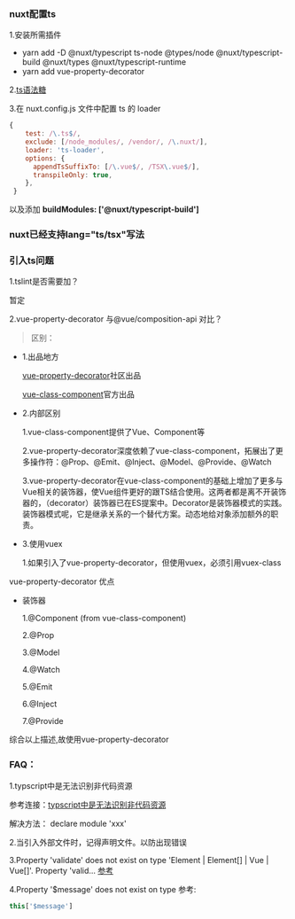 ### nuxt配置ts

1.安装所需插件

- yarn add -D @nuxt/typescript ts-node @types/node @nuxt/typescript-build @nuxt/types @nuxt/typescript-runtime
- yarn add  vue-property-decorator

2.[ts语法糖](https://github.com/kaorun343/vue-property-decorator)

3.在 nuxt.config.js 文件中配置 ts 的 loader
```js
{
    test: /\.ts$/,
    exclude: [/node_modules/, /vendor/, /\.nuxt/],
    loader: 'ts-loader',
    options: {
      appendTsSuffixTo: [/\.vue$/, /TSX\.vue$/],
      transpileOnly: true,
    },
 }
   ```
以及添加 **buildModules: ['@nuxt/typescript-build']**

### nuxt已经支持lang="ts/tsx"写法


### 引入ts问题


1.tslint是否需要加？
 
  暂定
  
2.vue-property-decorator 与@vue/composition-api 对比？


>区别：

- 1.出品地方
 
    [vue-property-decorator](https://github.com/kaorun343/vue-property-decorator)社区出品

    [vue-class-component](https://class-component.vuejs.org/)官方出品

- 2.内部区别
   
   1.vue-class-component提供了Vue、Component等

   2.vue-property-decorator深度依赖了vue-class-component，拓展出了更多操作符：@Prop、@Emit、@Inject、@Model、@Provide、@Watch
   
   3.vue-property-decorator在vue-class-component的基础上增加了更多与Vue相关的装饰器，使Vue组件更好的跟TS结合使用。这两者都是离不开装饰器的，（decorator）装饰器已在ES提案中。Decorator是装饰器模式的实践。装饰器模式呢，它是继承关系的一个替代方案。动态地给对象添加额外的职责。

- 3.使用vuex
  
  1.如果引入了vue-property-decorator，但使用vuex，必须引用vuex-class

vue-property-decorator 优点
- 装饰器
  
    1.@Component (from vue-class-component)
    
    2.@Prop
    
    3.@Model
    
    4.@Watch
    
    5.@Emit
    
    6.@Inject
    
    7.@Provide


综合以上描述,故使用vue-property-decorator


### FAQ：

1.typscript中是无法识别非代码资源
 
 参考连接：[typscript中是无法识别非代码资源](https://www.cnblogs.com/chen-cong/p/10445635.html)

 解决方法： declare module 'xxx'

2.当引入外部文件时，记得声明文件。以防出现错误

3.Property 'validate' does not exist on type 'Element | Element[] | Vue | Vue[]'. Property 'valid...
[参考](https://www.jianshu.com/p/36bd22333a70)

4.Property '$message' does not exist on type 
参考:
```js
this['$message']
```